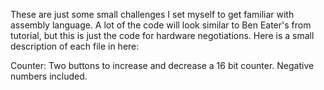 These are just some small challenges I set myself to get familiar with assembly language. A lot of the code will look
similar to Ben Eater's from tutorial, but this is just the code for hardware negotiations. Here is a small description of 
each file in here:

Counter: Two buttons to increase and decrease a 16 bit counter. Negative numbers included.